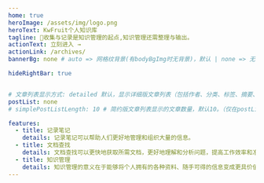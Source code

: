```yaml
---
home: true
heroImage: /assets/img/logo.png
heroText: KwFruit个人知识库
tagline: 🎉收集与记录是知识管理的起点,知识管理还需整理与输出。
actionText: 立刻进入 →
actionLink: /archives/
bannerBg: none # auto => 网格纹背景(有bodyBgImg时无背景)，默认 | none => 无 | '大图地址' | background: 自定义背景样式       提示：如发现文本颜色不适应你的背景时可以到palette.styl修改$bannerTextColor变量

hideRightBar: true


# 文章列表显示方式: detailed 默认，显示详细版文章列表（包括作者、分类、标签、摘要、分页等）| simple => 显示简约版文章列表（仅标题和日期）| none 不显示文章列表
postList: none
# simplePostListLength: 10 # 简约版文章列表显示的文章数量，默认10。（仅在postList设置为simple时生效）

features:
  - title: 记录笔记
    details: 记录笔记可以帮助人们更好地管理和组织大量的信息。
  - title: 文档查找
    details: 文档查找可以更快地获取所需文档，更好地理解和分析问题，提高工作效率和准确性。
  - title: 知识管理
    details: 知识管理的意义在于能够将个人拥有的各种资料、随手可得的信息变成更具价值的知识。
---
```

